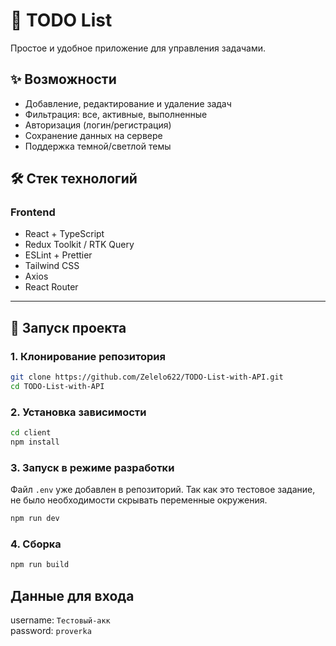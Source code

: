 # 📝 TODO List

Простое и удобное приложение для управления задачами.

## ✨ Возможности

- Добавление, редактирование и удаление задач
- Фильтрация: все, активные, выполненные
- Авторизация (логин/регистрация)
- Сохранение данных на сервере
- Поддержка темной/светлой темы

## 🛠️ Стек технологий

### Frontend

- React + TypeScript
- Redux Toolkit / RTK Query
- ESLint + Prettier
- Tailwind CSS
- Axios
- React Router

---

## 🚀 Запуск проекта

### 1. Клонирование репозитория

```bash
git clone https://github.com/Zelelo622/TODO-List-with-API.git
cd TODO-List-with-API
```

### 2. Установка зависимости

```bash
cd client
npm install

```

### 3. Запуск в режиме разработки
Файл `.env` уже добавлен в репозиторий.
Так как это тестовое задание, не было необходимости скрывать переменные окружения.
```bash
npm run dev
```

### 4. Сборка
```bash
npm run build
```

## Данные для входа
username: `Тестовый-акк`  
password: `proverka`
